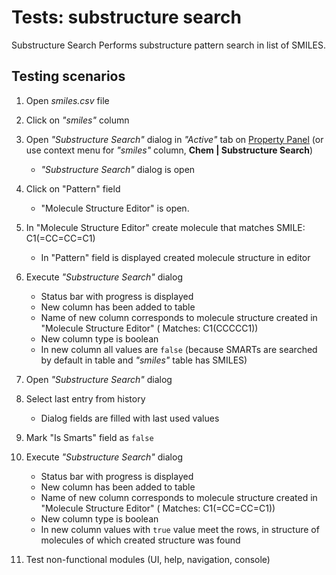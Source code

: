 <!-- TITLE: Tests: Substructure search -->
<!-- SUBTITLE: -->

# Tests: substructure search

Substructure Search Performs substructure pattern search in list of SMILES.

## Testing scenarios

1. Open *smiles.csv* file
2. Click on *"smiles"* column

3. Open *"Substructure Search"* dialog in *"Active"* tab on [Property Panel](../../overview/navigation.md#properties)
   (or use context menu for *"smiles"* column, **Chem | Substructure Search**)

    * *"Substructure Search"* dialog is open

4. Click on "Pattern" field

    * "Molecule Structure Editor" is open.

5. In "Molecule Structure Editor" create molecule that matches SMILE: C1(=CC=CC=C1)

    * In "Pattern" field is displayed created molecule structure in editor

6. Execute *"Substructure Search"* dialog

    * Status bar with progress is displayed
    * New column has been added to table
    * Name of new column corresponds to molecule structure created in "Molecule Structure Editor" (
      Matches: C1(CCCCC1))
    * New column type is boolean
    * In new column all values are ```false``` (because SMARTs are searched by default in table and *"smiles"* table has
      SMILES)

7. Open *"Substructure Search"* dialog

8. Select last entry from history

    * Dialog fields are filled with last used values

9. Mark "Is Smarts" field as ```false```

10. Execute *"Substructure Search"* dialog

    * Status bar with progress is displayed
    * New column has been added to table
    * Name of new column corresponds to molecule structure created in "Molecule Structure Editor" (
      Matches: C1(=CC=CC=C1))
    * New column type is boolean
    * In new column values with ```true``` value meet the rows, in structure of molecules of which created structure was
      found

11. Test non-functional modules (UI, help, navigation, console)
